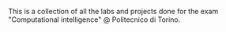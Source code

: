 This is a collection of all the labs and projects done for the exam "Computational intelligence" @ Politecnico di Torino.
